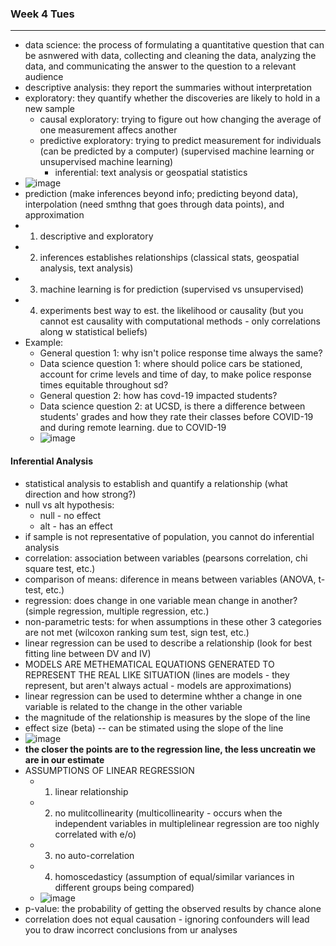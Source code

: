 ### Week 4 Tues
---
- data science: the process of formulating a quantitative question that can be asnwered with data, collecting and cleaning the data, analyzing the data, and communicating the answer to the question to a relevant audience
- descriptive analysis: they report the summaries without interpretation
- exploratory: they quantify whether the discoveries are likely to hold in a new sample
  - causal exploratory: trying to figure out how changing the average of one measurement affecs another 
  - predictive exploratory: trying to predict measurement for individuals (can be predicted by a computer) (supervised machine learning or unsupervised machine learning) 
    - inferential: text analysis or geospatial statistics
- ![image](https://user-images.githubusercontent.com/82544669/218286502-a4671b64-3e3c-4a31-8eca-530c4b98b97b.png)
- prediction (make inferences beyond info; predicting beyond data), interpolation (need smthng that goes through data points), and approximation 
- 1)  descriptive and exploratory 
- 2) inferences establishes relationships (classical stats, geospatial analysis, text analysis) 
- 3) machine learning is for prediction (supervised vs unsupervised) 
- 4) experiments best way to est. the likelihood or causality (but you cannot est causality with computational methods - only correlations along w statistical beliefs) 
- Example: 
  - General question 1: why isn't police response time always the same? 
  - Data science question 1: where should police cars be stationed, account for crime levels and time of day, to make police response times equitable throughout sd?
  - General question 2: how has covd-19 impacted students? 
  - Data science question 2: at UCSD, is there a difference between students' grades and how they rate their classes before COVID-19 and during remote learning. due to COVID-19 
  - ![image](https://user-images.githubusercontent.com/82544669/218286849-a600eddd-d73c-44a1-a9ec-acde3e810dd3.png)

#### Inferential Analysis
- statistical analysis to establish and quantify a relationship (what direction and how strong?) 
- null vs alt hypothesis: 
  - null - no effect 
  - alt - has an effect 
- if sample is not representative of population, you cannot do inferential analysis 
- correlation: association between variables (pearsons correlation, chi square test, etc.) 
- comparison of means: diference in means between variables (ANOVA, t-test, etc.)
- regression: does change in one variable mean change in another? (simple regression, multiple regression, etc.) 
- non-parametric tests: for when assumptions in these other 3 categories are not met (wilcoxon ranking sum test, sign test, etc.) 
- linear regression can be used to describe a relationship (look for best fitting line between DV and IV) 
- MODELS ARE METHEMATICAL EQUATIONS GENERATED TO REPRESENT THE REAL LIKE SITUATION (lines are models - they represent, but aren't always actual - models are approximations) 
- linear regression can be used to determine whther a change in one variable is related to the change in the other variable 
- the magnitude of the relationship is measures by the slope of the line 
- effect size (beta) -- can be stimated using the slope of the line 
- ![image](https://user-images.githubusercontent.com/82544669/218288117-320873b2-68e2-4ba9-b712-ed520c9a2dfd.png)
- **the closer the points are to the regression line, the less uncreatin we are in our estimate**
- ASSUMPTIONS OF LINEAR REGRESSION 
  - 1) linear relationship 
  - 2) no mulitcollinearity (multicollinearity - occurs when the independent variables in multiplelinear regression are too nighly correlated with e/o)
  - 3) no auto-correlation 
  - 4) homoscedasticy (assumption of equal/similar variances in different groups being compared) 
  - ![image](https://user-images.githubusercontent.com/82544669/218287521-252d36a4-4d0c-45f8-bf1a-01608f7b6ddb.png)
- p-value: the probability of getting the observed results by chance alone 
- correlation does not equal causation - ignoring confounders will lead you to draw incorrect conclusions from ur analyses 

